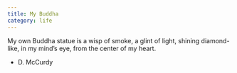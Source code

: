 ```yaml
---
title: My Buddha
category: life
---
```


My own  Buddha statue
is a wisp of smoke,
a glint of light,
shining
diamond-like,
in my mind’s eye,
from the center of my heart.

- D. McCurdy
